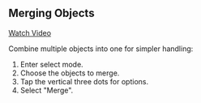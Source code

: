 ## Merging Objects

<a href="https://www.youtube.com/watch?v=bGB9tniwAzc&list=PL59USjwdMIDkWNkVo4lP2UJODNKOnocsX&index=9" target="_blank">
Watch Video
</a>

Combine multiple objects into one for simpler handling:

1. Enter select mode.
2. Choose the objects to merge.
3. Tap the vertical three dots for options.
4. Select "Merge".
